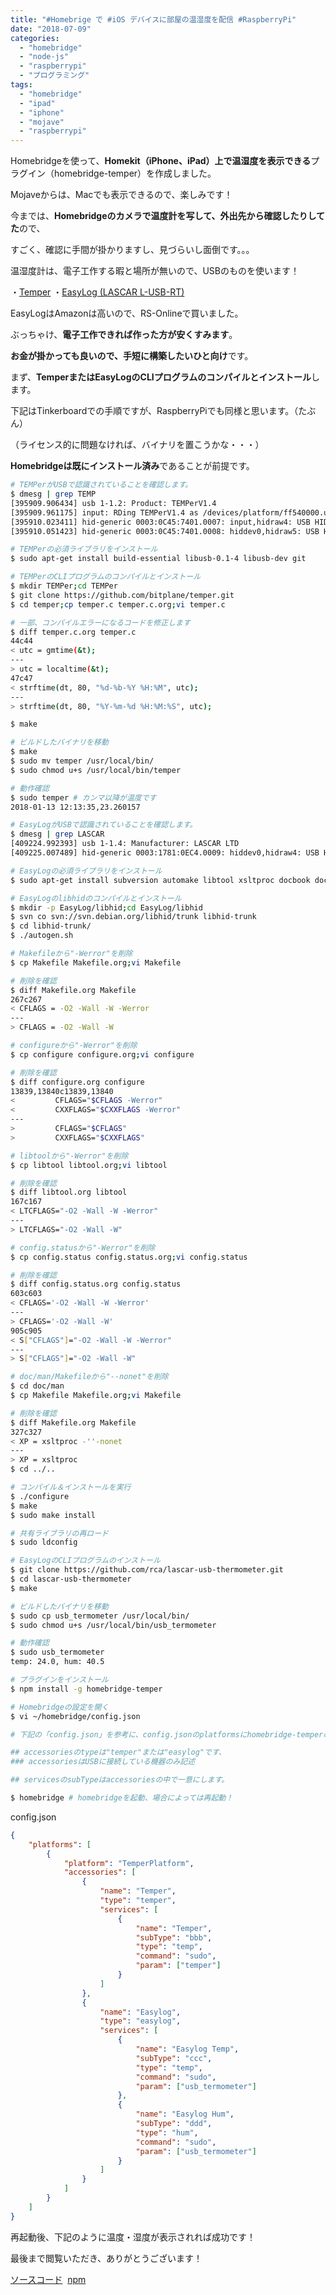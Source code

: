 ```yaml
---
title: "#Homebrige で #iOS デバイスに部屋の温湿度を配信 #RaspberryPi"
date: "2018-07-09"
categories: 
  - "homebridge"
  - "node-js"
  - "raspberrypi"
  - "プログラミング"
tags: 
  - "homebridge"
  - "ipad"
  - "iphone"
  - "mojave"
  - "raspberrypi"
---
```


Homebridgeを使って、**Homekit（iPhone、iPad）上で温湿度を表示できる**プラグイン（homebridge-temper）を作成しました。

Mojaveからは、Macでも表示できるので、楽しみです！

今までは、**Homebridgeのカメラで温度計を写して、外出先から確認したりしてた**ので、

すごく、確認に手間が掛かりますし、見づらいし面倒です。。。

温湿度計は、電子工作する暇と場所が無いので、USBのものを使います！

・[Temper](https://amzn.to/2o8DxTV) ・[EasyLog (LASCAR L-USB-RT)](https://amzn.to/2MRTUSW) 

EasyLogはAmazonは高いので、RS-Onlineで買いました。

ぶっちゃけ、**電子工作できれば作った方が安くすみます**。

**お金が掛かっても良いので、手短に構築したいひと向け**です。

まず、**TemperまたはEasyLogのCLIプログラムのコンパイルとインストール**します。

下記はTinkerboardでの手順ですが、RaspberryPiでも同様と思います。（たぶん）

（ライセンス的に問題なければ、バイナリを置こうかな・・・）

**Homebridgeは既にインストール済み**であることが前提です。

```sh
# TEMPerがUSBで認識されていることを確認します。
$ dmesg | grep TEMP
[395909.906434] usb 1-1.2: Product: TEMPerV1.4
[395909.961175] input: RDing TEMPerV1.4 as /devices/platform/ff540000.usb/usb1/1-1/1-1.2/1-1.2:1.0/0003:0C45:7401.0007/input/input5
[395910.023411] hid-generic 0003:0C45:7401.0007: input,hidraw4: USB HID v1.10 Keyboard [RDing TEMPerV1.4] on usb-ff540000.usb-1.2/input0
[395910.051423] hid-generic 0003:0C45:7401.0008: hiddev0,hidraw5: USB HID v1.10 Device [RDing TEMPerV1.4] on usb-ff540000.usb-1.2/input1

# TEMPerの必須ライブラリをインストール
$ sudo apt-get install build-essential libusb-0.1-4 libusb-dev git

# TEMPerのCLIプログラムのコンパイルとインストール
$ mkdir TEMPer;cd TEMPer
$ git clone https://github.com/bitplane/temper.git
$ cd temper;cp temper.c temper.c.org;vi temper.c

# 一部、コンパイルエラーになるコードを修正します
$ diff temper.c.org temper.c
44c44
< utc = gmtime(&t);
---
> utc = localtime(&t);
47c47
< strftime(dt, 80, "%d-%b-%Y %H:%M", utc);
---
> strftime(dt, 80, "%Y-%m-%d %H:%M:%S", utc);

$ make

# ビルドしたバイナリを移動
$ make
$ sudo mv temper /usr/local/bin/
$ sudo chmod u+s /usr/local/bin/temper

# 動作確認
$ sudo temper # カンマ以降が温度です
2018-01-13 12:13:35,23.260157

# EasyLogがUSBで認識されていることを確認します。
$ dmesg | grep LASCAR
[409224.992393] usb 1-1.4: Manufacturer: LASCAR LTD
[409225.007489] hid-generic 0003:1781:0EC4.0009: hiddev0,hidraw4: USB HID v1.10 Device [LASCAR LTD EL USB RT] on usb-ff540000.usb-1.4/input0

# EasyLogの必須ライブラリをインストール
$ sudo apt-get install subversion automake libtool xsltproc docbook docbook-xsl xorg-docs doxygen libusb-0.1-4 libusb-dev

# EasyLogのlibhidのコンパイルとインストール
$ mkdir -p EasyLog/libhid;cd EasyLog/libhid
$ svn co svn://svn.debian.org/libhid/trunk libhid-trunk
$ cd libhid-trunk/
$ ./autogen.sh

# Makefileから"-Werror"を削除
$ cp Makefile Makefile.org;vi Makefile

# 削除を確認
$ diff Makefile.org Makefile
267c267
< CFLAGS = -O2 -Wall -W -Werror
---
> CFLAGS = -O2 -Wall -W 

# configureから"-Werror"を削除
$ cp configure configure.org;vi configure

# 削除を確認
$ diff configure.org configure
13839,13840c13839,13840
<         CFLAGS="$CFLAGS -Werror"
<         CXXFLAGS="$CXXFLAGS -Werror"
---
>         CFLAGS="$CFLAGS"
>         CXXFLAGS="$CXXFLAGS"

# libtoolから"-Werror"を削除
$ cp libtool libtool.org;vi libtool

# 削除を確認
$ diff libtool.org libtool
167c167
< LTCFLAGS="-O2 -Wall -W -Werror"
---
> LTCFLAGS="-O2 -Wall -W"

# config.statusから"-Werror"を削除
$ cp config.status config.status.org;vi config.status

# 削除を確認
$ diff config.status.org config.status
603c603
< CFLAGS='-O2 -Wall -W -Werror'
---
> CFLAGS='-O2 -Wall -W'
905c905
< S["CFLAGS"]="-O2 -Wall -W -Werror"
---
> S["CFLAGS"]="-O2 -Wall -W"

# doc/man/Makefileから"--nonet"を削除
$ cd doc/man
$ cp Makefile Makefile.org;vi Makefile

# 削除を確認
$ diff Makefile.org Makefile
327c327
< XP = xsltproc -''-nonet
---
> XP = xsltproc
$ cd ../..

# コンパイル＆インストールを実行
$ ./configure
$ make
$ sudo make install

# 共有ライブラリの再ロード
$ sudo ldconfig

# EasyLogのCLIプログラムのインストール
$ git clone https://github.com/rca/lascar-usb-thermometer.git
$ cd lascar-usb-thermometer
$ make

# ビルドしたバイナリを移動
$ sudo cp usb_termometer /usr/local/bin/
$ sudo chmod u+s /usr/local/bin/usb_termometer

# 動作確認
$ sudo usb_termometer 
temp: 24.0, hum: 40.5

# プラグインをインストール
$ npm install -g homebridge-temper

# Homebridgeの設定を開く
$ vi ~/homebridge/config.json

# 下記の「config.json」を参考に、config.jsonのplatformsにhomebridge-temperの定義を追加

## accessoriesのtypeは"temper"または"easylog"です、
### accessoriesはUSBに接続している機器のみ記述

## servicesのsubTypeはaccessoriesの中で一意にします。

$ homebridge # homebridgeを起動、場合によっては再起動！
```

config.json
```json
{
    "platforms": [
        {
            "platform": "TemperPlatform",
            "accessories": [
                {
                    "name": "Temper",
                    "type": "temper",
                    "services": [
                        {
                            "name": "Temper",
                            "subType": "bbb",
                            "type": "temp",
                            "command": "sudo",
                            "param": ["temper"]
                        }
                    ]
                },
                {
                    "name": "Easylog",
                    "type": "easylog",
                    "services": [
                        {
                            "name": "Easylog Temp",
                            "subType": "ccc",
                            "type": "temp",
                            "command": "sudo",
                            "param": ["usb_termometer"]
                        },
                        {
                            "name": "Easylog Hum",
                            "subType": "ddd",
                            "type": "hum",
                            "command": "sudo",
                            "param": ["usb_termometer"]
                        }
                    ]
                }
            ]
        }
    ]
}
```

再起動後、下記のように温度・湿度が表示されれば成功です！

最後まで閲覧いただき、ありがとうございます！

<amp-img src="/images/posts/sier-se/screen-01-169x300.png" layout="intrinsic" width="2511" height="1137" class="block"></amp-img>

[ソースコード](https://github.com/kght6123/homebridge-temper)  [npm](https://www.npmjs.com/package/homebridge-temper)
